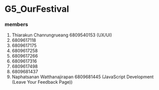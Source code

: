 # G5_OurFestival

### members

1. Thiarakun Chanrungrueang 6809540153 (UX/UI)
2. 6809617118
3. 6809617175
4. 6809617258
5. 6809617266
6. 6809617316
7. 6809617498
8. 6809681437
9. Naphatsanan Watthanajirapan 6809681445 (JavaScript Development (Leave Your Feedback Page))